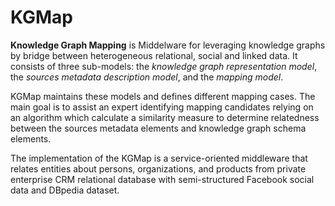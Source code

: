 # KGMap

**Knowledge Graph Mapping** is Middelware for leveraging knowledge graphs by bridge between heterogeneous relational, social and linked data. It consists of three sub-models: the _knowledge graph representation model_, the _sources metadata description model_, and the _mapping model_. 

KGMap maintains these models and defines different mapping cases. The main goal is to assist an expert identifying mapping candidates relying on an algorithm which calculate a similarity measure to determine relatedness between the sources metadata elements and knowledge graph schema elements. 

The implementation of the KGMap is a service-oriented middleware that relates entities about persons, organizations, and products from private enterprise CRM relational database with semi-structured Facebook social data and DBpedia dataset.
